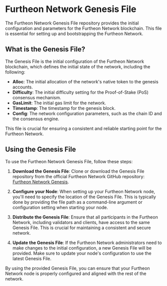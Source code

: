 # Furtheon Network Genesis File

The Furtheon Network Genesis File repository provides the initial configuration and parameters for the Furtheon Network blockchain. This file is essential for setting up and bootstrapping the Furtheon Network.

## What is the Genesis File?

The Genesis File is the initial configuration of the Furtheon Network blockchain, which defines the initial state of the network, including the following:

- **Alloc**: The initial allocation of the network's native token to the genesis accounts.
- **Difficulty**: The initial difficulty setting for the Proof-of-Stake (PoS) consensus mechanism.
- **GasLimit**: The initial gas limit for the network.
- **Timestamp**: The timestamp for the genesis block.
- **Config**: The network configuration parameters, such as the chain ID and the consensus engine.

This file is crucial for ensuring a consistent and reliable starting point for the Furtheon Network.

## Using the Genesis File

To use the Furtheon Network Genesis File, follow these steps:

1. **Download the Genesis File**: Clone or download the Genesis File repository from the official Furtheon Network GitHub repository: [Furtheon Network Genesis](https://github.com/furtheon/genesis-file).

2. **Configure your Node**: When setting up your Furtheon Network node, you'll need to specify the location of the Genesis File. This is typically done by providing the file path as a command-line argument or configuration setting when starting your node.

3. **Distribute the Genesis File**: Ensure that all participants in the Furtheon Network, including validators and clients, have access to the same Genesis File. This is crucial for maintaining a consistent and secure network.

4. **Update the Genesis File**: If the Furtheon Network administrators need to make changes to the initial configuration, a new Genesis File will be provided. Make sure to update your node's configuration to use the latest Genesis File.

By using the provided Genesis File, you can ensure that your Furtheon Network node is properly configured and aligned with the rest of the network.
